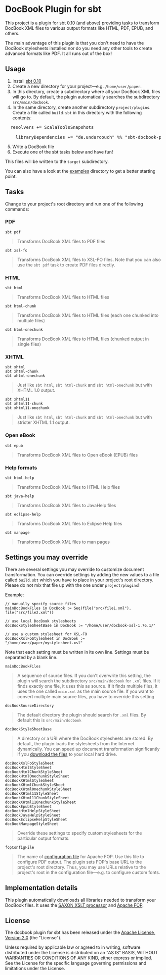 DocBook Plugin for sbt
======================

This project is a plugin for [sbt 0.10](https://github.com/harrah/xsbt)
(and above) providing tasks to transform DocBook XML files to various output
formats like HTML, PDF, EPUB, and others.

The main advantage of this plugin is that you don't need to have the DocBook
stylesheets installed nor do you need any other tools to create advanced
formats like PDF. It all runs out of the box!

Usage
-----

1. Install [sbt 0.10](https://github.com/harrah/xsbt)
2. Create a new directory for your project&mdash;e.g. `/home/user/paper`.
3. In this directory, create a subdirectory where all your DocBook XML files
   will go to. By default, the plugin automatically searches the subdirectory
   `src/main/docbook`.
4. In the same directory, create another subdirectory `project/plugins`. Create
   a file called `build.sbt` in this directory with the following contents:
  <pre>
  resolvers += ScalaToolsSnapshots
    
    libraryDependencies += "de.undercouch" %% "sbt-docbook-plugin" % "0.2-SNAPSHOT"
</pre>
5. Write a DocBook file
6. Execute one of the sbt tasks below and have fun!

This files will be written to the `target` subdirectory.

You can also have a look at the [examples](https://github.com/michel-kraemer/sbt-docbook-plugin/tree/master/src/sbt-test/docbook)
directory to get a better starting point.

Tasks
-----

Change to your project's root directory and run one of the following commands:

### PDF

    sbt pdf

> Transforms DocBook XML files to PDF files

    sbt xsl-fo

> Transforms DocBook XML files to XSL-FO files. Note that you can also use
> the `sbt pdf` task to create PDF files directly.

### HTML

    sbt html

> Transforms DocBook XML files to HTML files

    sbt html-chunk

> Transforms DocBook XML files to HTML files (each one chunked into multiple
> files)

    sbt html-onechunk

> Transforms DocBook XML files to HTML files (chunked output in single files)

### XHTML

    sbt xhtml
    sbt xhtml-chunk
    sbt xhtml-onechunk

> Just like `sbt html`, `sbt html-chunk` and `sbt html-onechunk` but with
> XHTML 1.0 output.

    sbt xhtml11
    sbt xhtml11-chunk
    sbt xhtml11-onechunk

> Just like `sbt html`, `sbt html-chunk` and `sbt html-onechunk` but with
> stricter XHTML 1.1 output.

### Open eBook

    sbt epub

> Transforms DocBook XML files to Open eBook (EPUB) files

### Help formats

    sbt html-help

> Transforms DocBook XML files to HTML Help files

    sbt java-help

> Transforms DocBook XML files to JavaHelp files

    sbt eclipse-help

> Transforms DocBook XML files to Eclipse Help files

    sbt manpage

> Transforms DocBook XML files to man pages

Settings you may override
-------------------------

There are several settings you may override to customize document
transformation. You can override settings by adding the new values to a
file called `build.sbt` which you have to place in your project's root
directory. Please do not mix that file up with the one under `project/plugins`!

Example:

    // manually specify source files
    mainDocBookFiles in DocBook := Seq(file("src/file1.xml"), file("src/file2.xml"))
    
    // use local DocBook stylesheets
    docBookStyleSheetBase in DocBook := "/home/user/docbook-xsl-1.76.1/"
    
    // use a custom stylesheet for XSL-FO
    docBookXslFoStyleSheet in DocBook := "/home/user/paper/mystylesheet.xsl"

Note that each setting must be written in its own line. Settings must be
separated by a blank line.

    mainDocBookFiles

> A sequence of source files. If you don't overwrite this setting, the plugin
> will search the subdirectory `src/main/docbook` for `.xml` files. If it
> finds exactly one file, it uses this as source. If it finds multiple files,
> it uses the one called `main.xml` as the main source file. If you want to
> convert multiple main source files, you have to override this setting.

    docBookSourceDirectory

> The default directory the plugin should search for `.xml` files. By default
> this is `src/main/docbook`

    docBookStyleSheetBase

> A directory or a URI where the DocBook stylesheets are stored. By default,
> the plugin loads the stylesheets from the Internet dynamically. You can
> speed up document transformation significantly if you
> [download the files](http://sourceforge.net/projects/docbook/files/docbook-xsl/1.76.1/)
> to your local hard drive.

    docBookXslFoStyleSheet
    docBookHtmlStyleSheet
    docBookHtmlChunkStyleSheet
    docBookHtmlOnechunkStyleSheet
    docBookXHtmlStyleSheet
    docBookXHtmlChunkStyleSheet
    docBookXHtmlOnechunkStyleSheet
    docBookXHtml11StyleSheet
    docBookXHtml11ChunkStyleSheet
    docBookXHtml11OnechunkStyleSheet
    docBookEpubStyleSheet
    docBookHtmlHelpStyleSheet
    docBookJavaHelpStyleSheet
    docBookEclipseHelpStyleSheet
    docBookManpageStyleSheet

> Override these settings to specify custom stylesheets for the particular
> output formats.

    fopConfigFile

> The name of [configuration file](http://xmlgraphics.apache.org/fop/1.0/configuration.html)
> for Apache FOP. Use this file to configure PDF output. The plugin sets FOP's
> base URL to the project's root directory. Thus, you may use URLs relative to
> the project's root in the configuration file&mdash;e.g. to configure custom
> fonts.

Implementation details
----------------------

This plugin automatically downloads all libraries needed to transform your
DocBook files. It uses the [SAXON XSLT processor](http://saxon.sourceforge.net)
and [Apache FOP](http://xmlgraphics.apache.org/fop).

License
-------

The docbook plugin for sbt has been released under the
[Apache License, Version 2.0](http://www.apache.org/licenses/LICENSE-2.0) (the
"License").

Unless required by applicable law or agreed to in writing, software
distributed under the License is distributed on an "AS IS" BASIS,
WITHOUT WARRANTIES OR CONDITIONS OF ANY KIND, either express or implied.
See the License for the specific language governing permissions and
limitations under the License.

